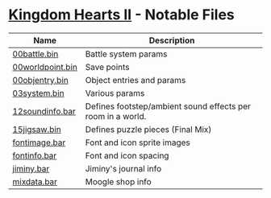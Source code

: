 # [Kingdom Hearts II](index.md) - Notable Files

| Name                                          | Description                       |
|-----------------------------------------------|-----------------------------------|
| [00battle.bin](file/type/00battle.md)         | Battle system params              |
| [00worldpoint.bin](file/type/00worldpoint.md) | Save points                       |
| [00objentry.bin](file/type/00objentry.md)     | Object entries and params         |
| [03system.bin](file/type/03system.md)         | Various params                    |
| [12soundinfo.bar](file/type/12soundinfo.md)  | Defines footstep/ambient sound effects per room in a world.|
| [15jigsaw.bin](file/type/15jigsaw.md)         | Defines puzzle pieces (Final Mix) |
| [fontimage.bar](file/type/fontimage.md)       | Font and icon sprite images       |
| [fontinfo.bar](file/type/fontinfo.md)         | Font and icon spacing             |
| [jiminy.bar](file/type/jiminy.md)             | Jiminy's journal info             |
| [mixdata.bar](file/type/mixdata.md)           | Moogle shop info                  |
